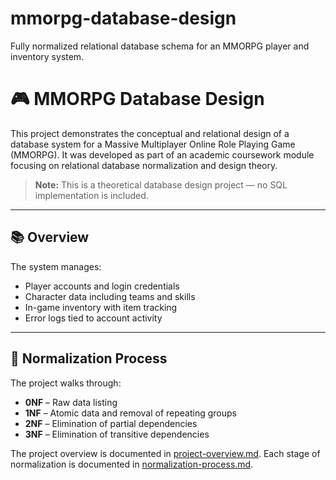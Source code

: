# mmorpg-database-design
Fully normalized relational database schema for an MMORPG player and inventory system.

# 🎮 MMORPG Database Design

This project demonstrates the conceptual and relational design of a database system for a Massive Multiplayer Online Role Playing Game (MMORPG). It was developed as part of an academic coursework module focusing on relational database normalization and design theory.

> **Note:** This is a theoretical database design project — no SQL implementation is included.

---

## 📚 Overview

The system manages:
- Player accounts and login credentials
- Character data including teams and skills
- In-game inventory with item tracking
- Error logs tied to account activity

---

## 🔄 Normalization Process

The project walks through:
- **0NF** – Raw data listing
- **1NF** – Atomic data and removal of repeating groups
- **2NF** – Elimination of partial dependencies
- **3NF** – Elimination of transitive dependencies

The project overview is documented in [project-overview.md](docs/project-overview.md).
Each stage of normalization is documented in [normalization-process.md](docs/normalization-process.md).
